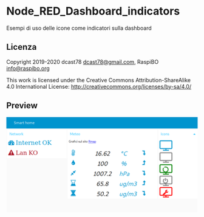 # Node_RED_Dashboard_indicators
Esempi di uso delle icone come indicatori sulla dashboard

## Licenza

Copyright 2019-2020 dcast78 <dcast78@gmail.com>, RaspiBO <info@raspibo.org>

This work is licensed under the Creative Commons Attribution-ShareAlike 4.0 International License: http://creativecommons.org/licenses/by-sa/4.0/

## Preview

![GitHub Logo](/icons.png)
